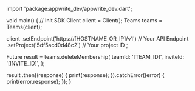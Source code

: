 import 'package:appwrite_dev/appwrite_dev.dart';

void main() { // Init SDK
  Client client = Client();
  Teams teams = Teams(client);

  client
    .setEndpoint('https://[HOSTNAME_OR_IP]/v1') // Your API Endpoint
    .setProject('5df5acd0d48c2') // Your project ID
  ;

  Future result = teams.deleteMembership(
    teamId: '[TEAM_ID]',
    inviteId: '[INVITE_ID]',
  );

  result
    .then((response) {
      print(response);
    }).catchError((error) {
      print(error.response);
  });
}